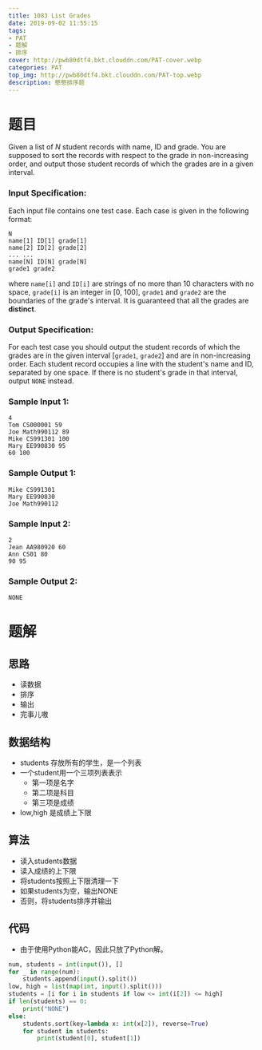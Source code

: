 ```yaml
---
title: 1083 List Grades
date: 2019-09-02 11:55:15
tags: 
- PAT
- 题解
- 排序
cover: http://pwb80dtf4.bkt.clouddn.com/PAT-cover.webp
categories: PAT
top_img: http://pwb80dtf4.bkt.clouddn.com/PAT-top.webp
description: 憨憨排序题
---
```


# 题目

Given a list of *N* student records with name, ID and grade. You are supposed to sort the records with respect to the grade in non-increasing order, and output those student records of which the grades are in a given interval.

### Input Specification:

Each input file contains one test case. Each case is given in the following format:

```
N
name[1] ID[1] grade[1]
name[2] ID[2] grade[2]
... ...
name[N] ID[N] grade[N]
grade1 grade2
```

where `name[i]` and `ID[i]` are strings of no more than 10 characters with no space, `grade[i]` is an integer in [0, 100], `grade1` and `grade2` are the boundaries of the grade's interval. It is guaranteed that all the grades are **distinct**.

### Output Specification:

For each test case you should output the student records of which the grades are in the given interval [`grade1`, `grade2`] and are in non-increasing order. Each student record occupies a line with the student's name and ID, separated by one space. If there is no student's grade in that interval, output `NONE` instead.

### Sample Input 1:

```in
4
Tom CS000001 59
Joe Math990112 89
Mike CS991301 100
Mary EE990830 95
60 100
```

### Sample Output 1:

```out
Mike CS991301
Mary EE990830
Joe Math990112
```

### Sample Input 2:

```in
2
Jean AA980920 60
Ann CS01 80
90 95
```

### Sample Output 2:

```out
NONE
```

# 题解

## 思路

+ 读数据
+ 排序
+ 输出
+ 完事儿嗷

## 数据结构

+ students 存放所有的学生，是一个列表
+ 一个student用一个三项列表表示
  + 第一项是名字
  + 第二项是科目
  + 第三项是成绩
+ low,high 是成绩上下限

## 算法

+ 读入students数据
+ 读入成绩的上下限
+ 将students按照上下限清理一下
+ 如果students为空，输出NONE
+ 否则，将students排序并输出

## 代码

+ 由于使用Python能AC，因此只放了Python解。

```python
num, students = int(input()), []
for _ in range(num):
    students.append(input().split())
low, high = list(map(int, input().split()))
students = [i for i in students if low <= int(i[2]) <= high]
if len(students) == 0:
    print("NONE")
else:
    students.sort(key=lambda x: int(x[2]), reverse=True)
    for student in students:
        print(student[0], student[1])

```

